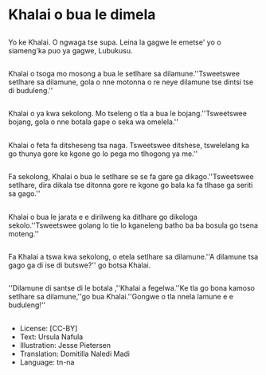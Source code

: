 # Khalai o bua le dimela

##
Yo ke Khalai. O ngwaga tse supa. Leina la gagwe le emetse' yo o siameng'ka puo ya gagwe, Lubukusu.

##
Khalai o tsoga mo mosong a bua le setlhare sa dilamune.''Tsweetswee setlhare sa dilamune, gola o nne motonna o re neye dilamune tse dintsi tse di buduleng.''

##
Khalai o ya kwa sekolong. Mo tseleng o tla a bua le bojang.''Tsweetswee bojang, gola o nne botala gape o seka wa omelela.''

##
Khalai o feta fa ditsheseng tsa naga. Tsweetswee ditshese, tswelelang ka go thunya gore ke kgone go lo pega mo tlhogong ya me.''

##
Fa sekolong, Khalai o bua le setlhare se se fa gare ga dikago.''Tsweetswee setlhare, dira dikala tse ditonna gore re kgone go bala ka fa tlhase ga seriti sa gago.''

##
Khalai o bua le jarata e e dirilweng ka ditlhare go dikologa sekolo.''Tsweetswee golang lo tie lo kganeleng batho ba ba bosula go tsena moteng.''

##
Fa Khalai a tswa kwa sekolong, o etela setlhare sa dilamune.''A dilamune tsa gago ga di ise di butswe?'' go botsa Khalai.

##
''Dilamune di santse di le botala ,''Khalai a fegelwa.''Ke tla go bona kamoso setlhare sa dilamune,''go bua Khalai.''Gongwe o tla nnela lamune e e buduleng!''

##
* License: [CC-BY]
* Text: Ursula Nafula
* Illustration: Jesse Pietersen
* Translation: Domitilla Naledi Madi
* Language: tn-na
